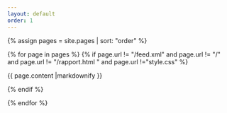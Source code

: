 ```yaml
---
layout: default
order: 1
---
```


{% assign pages = site.pages | sort: "order" %}

{% for page in pages %}
  {% if page.url != "/feed.xml" and  page.url != "/" and page.url != "/rapport.html " and page.url !="style.css" %}

{{ page.content |markdownify }}



  {% endif %}

{% endfor %}
 
